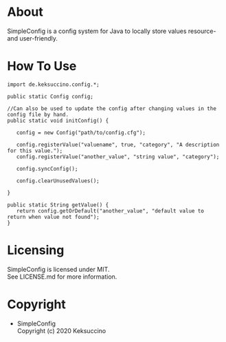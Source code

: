 # About
SimpleConfig is a config system for Java to locally store values resource- and user-friendly.

# How To Use
```
import de.keksuccino.config.*;

public static Config config;

//Can also be used to update the config after changing values in the config file by hand.
public static void initConfig() {

   config = new Config("path/to/config.cfg");

   config.registerValue("valuename", true, "category", "A description for this value.");
   config.registerValue("another_value", "string value", "category");

   config.syncConfig();

   config.clearUnusedValues();

}

public static String getValue() {
   return config.getOrDefault("another_value", "default value to return when value not found");
}
```

# Licensing
SimpleConfig is licensed under MIT.<br>
See LICENSE.md for more information.

# Copyright
- SimpleConfig<br>
Copyright (c) 2020 Keksuccino
